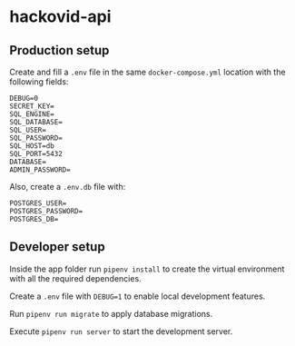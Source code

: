 # hackovid-api

## Production setup

Create and fill a `.env` file in the same `docker-compose.yml` location with the following fields:

```
DEBUG=0
SECRET_KEY=
SQL_ENGINE=
SQL_DATABASE=
SQL_USER=
SQL_PASSWORD=
SQL_HOST=db
SQL_PORT=5432
DATABASE=
ADMIN_PASSWORD=
```

Also, create a `.env.db` file with:

```
POSTGRES_USER=
POSTGRES_PASSWORD=
POSTGRES_DB=
```

## Developer setup

Inside the app folder run `pipenv install` to create the virtual environment with all the required dependencies.

Create a `.env` file with `DEBUG=1` to enable local development features.

Run `pipenv run migrate` to apply database migrations.

Execute `pipenv run server` to start the development server.
